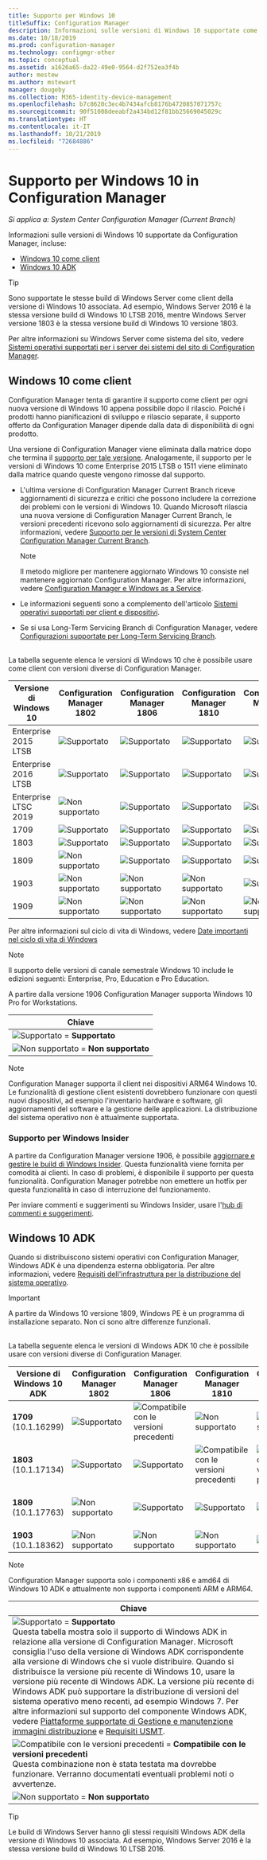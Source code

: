 ```yaml
---
title: Supporto per Windows 10
titleSuffix: Configuration Manager
description: Informazioni sulle versioni di Windows 10 supportate come client o per la distribuzione del sistema operativo con Configuration Manager
ms.date: 10/18/2019
ms.prod: configuration-manager
ms.technology: configmgr-other
ms.topic: conceptual
ms.assetid: a1626a65-da22-49e0-9564-d2f752ea3f4b
author: mestew
ms.author: mstewart
manager: dougeby
ms.collection: M365-identity-device-management
ms.openlocfilehash: b7c8620c3ec4b7434afcb8176b4720857071757c
ms.sourcegitcommit: 90f51008deeabf2a434bd12f81bb25669045029c
ms.translationtype: HT
ms.contentlocale: it-IT
ms.lasthandoff: 10/21/2019
ms.locfileid: "72684886"
---
```

# <a name="support-for-windows-10-in-configuration-manager"></a>Supporto per Windows 10 in Configuration Manager  

*Si applica a: System Center Configuration Manager (Current Branch)*

Informazioni sulle versioni di Windows 10 supportate da Configuration Manager, incluse:

- [Windows 10 come client](#windows-10-as-a-client)
- [Windows 10 ADK](#windows-10-adk)

> [!Tip]
> Sono supportate le stesse build di Windows Server come client della versione di Windows 10 associata. Ad esempio, Windows Server 2016 è la stessa versione build di Windows 10 LTSB 2016, mentre Windows Server versione 1803 è la stessa versione build di Windows 10 versione 1803.
>
> Per altre informazioni su Windows Server come sistema del sito, vedere [Sistemi operativi supportati per i server dei sistemi del sito di Configuration Manager](/sccm/core/plan-design/configs/supported-operating-systems-for-site-system-servers#bkmk_core).


## <a name="windows-10-as-a-client"></a>Windows 10 come client

Configuration Manager tenta di garantire il supporto come client per ogni nuova versione di Windows 10 appena possibile dopo il rilascio. Poiché i prodotti hanno pianificazioni di sviluppo e rilascio separate, il supporto offerto da Configuration Manager dipende dalla data di disponibilità di ogni prodotto.

Una versione di Configuration Manager viene eliminata dalla matrice dopo che termina il [supporto per tale versione](/sccm/core/servers/manage/current-branch-versions-supported). Analogamente, il supporto per le versioni di Windows 10 come Enterprise 2015 LTSB o 1511 viene eliminato dalla matrice quando queste vengono rimosse dal supporto.

- L'ultima versione di Configuration Manager Current Branch riceve aggiornamenti di sicurezza e critici che possono includere la correzione dei problemi con le versioni di Windows 10. Quando Microsoft rilascia una nuova versione di Configuration Manager Current Branch, le versioni precedenti ricevono solo aggiornamenti di sicurezza. Per altre informazioni, vedere [Supporto per le versioni di System Center Configuration Manager Current Branch](/sccm/core/servers/manage/current-branch-versions-supported).  

    > [!Note]  
    > Il metodo migliore per mantenere aggiornato Windows 10 consiste nel mantenere aggiornato Configuration Manager. Per altre informazioni, vedere [Configuration Manager e Windows as a Service](/sccm/core/understand/configuration-manager-and-windows-as-service).  

- Le informazioni seguenti sono a complemento dell'articolo [Sistemi operativi supportati per client e dispositivi](/sccm/core/plan-design/configs/supported-operating-systems-for-clients-and-devices).  

- Se si usa Long-Term Servicing Branch di Configuration Manager, vedere [Configurazioni supportate per Long-Term Servicing Branch](/sccm/core/understand/supported-configurations-for-ltsb).  


<br/>
La tabella seguente elenca le versioni di Windows 10 che è possibile usare come client con versioni diverse di Configuration Manager.

| Versione di Windows 10 | Configuration Manager 1802 | Configuration Manager 1806 | Configuration Manager 1810 | Configuration Manager 1902 | Configuration Manager 1906 |
|---------------------|-----|-----|-----|-----|-----|
| Enterprise 2015 LTSB <!--10/14/2025-->   | ![Supportato](media/green_check.png) | ![Supportato](media/green_check.png) | ![Supportato](media/green_check.png) | ![Supportato](media/green_check.png) | ![Supportato](media/green_check.png) |
| Enterprise 2016 LTSB <!--10/13/2026-->   | ![Supportato](media/green_check.png) | ![Supportato](media/green_check.png) | ![Supportato](media/green_check.png) | ![Supportato](media/green_check.png) | ![Supportato](media/green_check.png) |
| Enterprise LTSC 2019 <!--01/09/2029-->   | ![Non supportato](media/Red_X.png)   | ![Supportato](media/green_check.png) | ![Supportato](media/green_check.png) | ![Supportato](media/green_check.png) | ![Supportato](media/green_check.png) |
| 1709   <!--04/14/2020-->   | ![Supportato](media/green_check.png) | ![Supportato](media/green_check.png) | ![Supportato](media/green_check.png) | ![Supportato](media/green_check.png) | ![Supportato](media/green_check.png) |
| 1803   <!--11/10/2020-->   | ![Supportato](media/green_check.png) | ![Supportato](media/green_check.png) | ![Supportato](media/green_check.png) | ![Supportato](media/green_check.png) | ![Supportato](media/green_check.png) |
| 1809   <!--05/11/2021-->   | ![Non supportato](media/Red_X.png) | ![Supportato](media/green_check.png) | ![Supportato](media/green_check.png) | ![Supportato](media/green_check.png) | ![Supportato](media/green_check.png) |
| 1903   <!--12/08/2020-->   | ![Non supportato](media/Red_X.png) | ![Non supportato](media/Red_X.png) | ![Non supportato](media/Red_X.png) | ![Supportato](media/green_check.png) | ![Supportato](media/green_check.png) |
| 1909   <!--TBD-->   | ![Non supportato](media/Red_X.png) | ![Non supportato](media/Red_X.png) | ![Non supportato](media/Red_X.png) | ![Non supportato](media/Red_X.png) | ![Supportato](media/green_check.png) |

<!-- lifecycle reference: https://support.microsoft.com/help/13853/windows-lifecycle-fact-sheet -->

Per altre informazioni sul ciclo di vita di Windows, vedere [Date importanti nel ciclo di vita di Windows](https://support.microsoft.com/help/13853/windows-lifecycle-fact-sheet)

> [!Note]  
> Il supporto delle versioni di canale semestrale Windows 10 include le edizioni seguenti: Enterprise, Pro, Education e Pro Education.  
>
> A partire dalla versione 1906 Configuration Manager supporta Windows 10 Pro for Workstations.

| Chiave |
|--|
| ![Supportato](media/green_check.png) = **Supportato**  |
| ![Non supportato](media/Red_X.png) = **Non supportato** |

> [!NOTE]  
> Configuration Manager supporta il client nei dispositivi ARM64 Windows 10. Le funzionalità di gestione client esistenti dovrebbero funzionare con questi nuovi dispositivi, ad esempio l'inventario hardware e software, gli aggiornamenti del software e la gestione delle applicazioni. La distribuzione del sistema operativo non è attualmente supportata. <!-- 1353704 -->

### <a name="bkmk_WIfB-support"></a> Supporto per Windows Insider

A partire da Configuration Manager versione 1906, è possibile [aggiornare e gestire le build di Windows Insider](/sccm/sum/get-started/configure-classifications-and-products#bkmk_WIfB). Questa funzionalità viene fornita per comodità ai clienti. In caso di problemi, è disponibile il supporto per questa funzionalità. Configuration Manager potrebbe non emettere un hotfix per questa funzionalità in caso di interruzione del funzionamento.  

Per inviare commenti e suggerimenti su Windows Insider, usare l'[hub di commenti e suggerimenti](https://docs.microsoft.com/windows-insider/at-work-pro/wip-4-biz-feedback).

## <a name="windows-10-adk"></a>Windows 10 ADK

Quando si distribuiscono sistemi operativi con Configuration Manager, Windows ADK è una dipendenza esterna obbligatoria. Per altre informazioni, vedere [Requisiti dell'infrastruttura per la distribuzione del sistema operativo](/sccm/osd/plan-design/infrastructure-requirements-for-operating-system-deployment#windows-adk-for-windows-10).

> [!Important]  
> A partire da Windows 10 versione 1809, Windows PE è un programma di installazione separato. Non ci sono altre differenze funzionali.

<br/>
La tabella seguente elenca le versioni di Windows ADK 10 che è possibile usare con versioni diverse di Configuration Manager.

| Versione di Windows 10 ADK  | Configuration Manager 1802 | Configuration Manager 1806 | Configuration Manager 1810 | Configuration Manager 1902 | Configuration Manager 1906 |
|--------------------|-----|-----|-----|-----|-----|
| **1709**<br>(10.1.16299) | ![Supportato](media/green_check.png) | ![Compatibile con le versioni precedenti](media/blue_compat.png) | ![Non supportato](media/Red_X.png)   | ![Non supportato](media/Red_X.png) | ![Non supportato](media/Red_X.png) |
| **1803**<br>(10.1.17134) | ![Supportato](media/green_check.png) | ![Supportato](media/green_check.png) | ![Compatibile con le versioni precedenti](media/blue_compat.png) | ![Compatibile con le versioni precedenti](media/blue_compat.png) | ![Non supportato](media/Red_X.png) |
| **1809**<br>(10.1.17763) | ![Non supportato](media/Red_X.png) | ![Supportato](media/green_check.png) | ![Supportato](media/green_check.png) | ![Supportato](media/green_check.png) | ![Compatibile con le versioni precedenti](media/blue_compat.png) |
| **1903**<br>(10.1.18362) | ![Non supportato](media/Red_X.png) | ![Non supportato](media/Red_X.png) | ![Non supportato](media/Red_X.png) | ![Supportato](media/green_check.png) | ![Supportato](media/green_check.png) |

> [!Note]  
> Configuration Manager supporta solo i componenti x86 e amd64 di Windows 10 ADK e attualmente non supporta i componenti ARM e ARM64.

|Chiave|
|--|
| ![Supportato](media/green_check.png) = **Supportato** <br/> Questa tabella mostra solo il supporto di Windows ADK in relazione alla versione di Configuration Manager. Microsoft consiglia l'uso della versione di Windows ADK corrispondente alla versione di Windows che si vuole distribuire. Quando si distribuisce la versione più recente di Windows 10, usare la versione più recente di Windows ADK. La versione più recente di Windows ADK può supportare la distribuzione di versioni del sistema operativo meno recenti, ad esempio Windows 7.<!-- SCCMDocs issue 1229 --> Per altre informazioni sul supporto del componente Windows ADK, vedere [Piattaforme supportate di Gestione e manutenzione immagini distribuzione](https://docs.microsoft.com/windows-hardware/manufacture/desktop/dism-supported-platforms) e [Requisiti USMT](https://docs.microsoft.com/windows/deployment/usmt/usmt-requirements#bkmk-1). |
| ![Compatibile con le versioni precedenti](media/blue_compat.png)  = **Compatibile con le versioni precedenti** <br/> Questa combinazione non è stata testata ma dovrebbe funzionare. Verranno documentati eventuali problemi noti o avvertenze. |
| ![Non supportato](media/Red_X.png) = **Non supportato** |

> [!Tip]
> Le build di Windows Server hanno gli stessi requisiti Windows ADK della versione di Windows 10 associata. Ad esempio, Windows Server 2016 è la stessa versione build di Windows 10 LTSB 2016.
